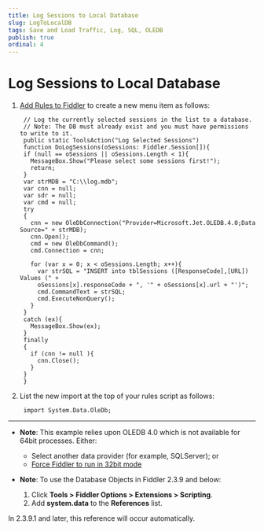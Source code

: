 ```yaml
---
title: Log Sessions to Local Database
slug: LogToLocalDB
tags: Save and Load Traffic, Log, SQL, OLEDB
publish: true
ordinal: 4
---
```


Log Sessions to Local Database
==============================

1. [Add Rules to Fiddler][1] to create a new menu item as follows:

		// Log the currently selected sessions in the list to a database.
		// Note: The DB must already exist and you must have permissions to write to it.
		public static ToolsAction("Log Selected Sessions") 
		function DoLogSessions(oSessions: Fiddler.Session[]){
		if (null == oSessions || oSessions.Length < 1){
		  MessageBox.Show("Please select some sessions first!");
		  return;
		}
		var strMDB = "C:\\log.mdb";
		var cnn = null;
		var sdr = null;
		var cmd = null;
		try
		{
		  cnn = new OleDbConnection("Provider=Microsoft.Jet.OLEDB.4.0;Data Source=" + strMDB);
		  cnn.Open();
		  cmd = new OleDbCommand();
		  cmd.Connection = cnn;

		  for (var x = 0; x < oSessions.Length; x++){
			var strSQL = "INSERT into tblSessions ([ResponseCode],[URL]) Values (" + 
			oSessions[x].responseCode + ", '" + oSessions[x].url + "')";
			cmd.CommandText = strSQL;
			cmd.ExecuteNonQuery();
		  }
		}
		catch (ex){
		  MessageBox.Show(ex);
		}
		finally
		{
		  if (cnn != null ){
			cnn.Close();
		  }
		}
		}

2. List the new import at the top of your rules script as follows:

		import System.Data.OleDb;

----------------

+ **Note**: This example relies upon OLEDB 4.0 which is not available for 64bit processes. Either:

  + Select another data provider (for example, SQLServer); or 
  + [Force Fiddler to run in 32bit mode][2]


+ **Note**: To use the Database Objects in Fiddler 2.3.9 and below:
  1. Click **Tools > Fiddler Options > Extensions > Scripting**.
  2. Add **system.data** to the **References** list.

 In 2.3.9.1 and later, this reference will occur automatically.

[1]: ../../Extend-Fiddler/AddRules
[2]: http://fiddler.wikidot.com/bitness
